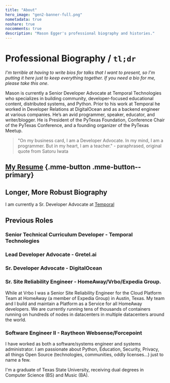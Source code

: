 ```yaml
---
title: "About"
hero_image: "gen2-banner-full.png"
nometadata: true
noshare: true
nocomments: true
description: "Mason Egger's professional biography and histories."
---
```


# Professional Biography / `tl;dr`
_I'm terrible at having to write bios for talks that I want to present, so I'm
putting it here just to keep everything together. If you need a bio for me, 
please take this one_.

Mason is currently a Senior Developer Advocate at Temporal Technologies who specializes in building community, developer-focused educational content, distributed systems, and Python. 
Prior to his work at Temporal he worked in Developer Relations at DigitalOcean and as a backend engineer at various companies. 
He’s an avid programmer, speaker, educator, and writer/blogger. 
He is President of the PyTexas Foundation, Conference Chair of the PyTexas Conference, and a founding organizer of the PyTexas Meetup.
> "On my business card, I am a Developer Advocate. In my mind, I am a programmer. But in my heart, I am a teacher." - paraphrased, original quote from Satoru Iwata

## [My Resume](../static/docs/MasonEgger-resume.pdf) {.mme-button .mme-button--primary}

## Longer, More Robust Biography
I am currently a Sr. Developer Advocate at [Temporal](https://temporal.io/)

## Previous Roles

### Senior Technical Curriculum Developer - Temporal Technologies

### Lead Developer Advocate - Gretel.ai

### Sr. Developer Advocate - DigitalOcean

### Sr. Site Reliability Engineer - HomeAway/Vrbo/Expedia Group.
While at Vrbo I was a Senior Site Reliability Engineer for the Cloud Platform Team
at HomeAway (a member of Expedia Group) in Austin, Texas. My team and I build
and maintain a Platform as a Service for all HomeAway developers.
We are currently running tens of thousands of containers running on hundreds of
nodes in datacenters in multiple datacenters around the world. 

### Software Engineer II - Raytheon Websense/Forcepoint

I have worked as both a software/systems engineer and systems administrator.
I am passionate about Python, Education, Security, Privacy, all things Open
Source (technologies, communities, oddly licenses...) just to name a few.

I'm a graduate of Texas State University, receiving dual degrees in Computer
Science (BS) and Music (BA).

